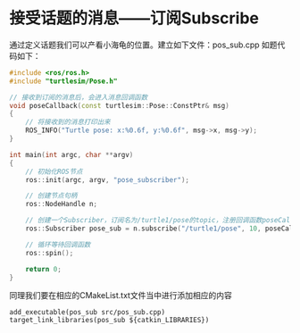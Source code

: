 # 接受话题的消息——订阅Subscribe
通过定义话题我们可以产看小海龟的位置。建立如下文件：pos_sub.cpp
如题代码如下：
```c++
#include <ros/ros.h>
#include "turtlesim/Pose.h"

// 接收到订阅的消息后，会进入消息回调函数
void poseCallback(const turtlesim::Pose::ConstPtr& msg)
{
    // 将接收到的消息打印出来
    ROS_INFO("Turtle pose: x:%0.6f, y:%0.6f", msg->x, msg->y);
}

int main(int argc, char **argv)
{
    // 初始化ROS节点
    ros::init(argc, argv, "pose_subscriber");

    // 创建节点句柄
    ros::NodeHandle n;

    // 创建一个Subscriber，订阅名为/turtle1/pose的topic，注册回调函数poseCallback
    ros::Subscriber pose_sub = n.subscribe("/turtle1/pose", 10, poseCallback);

    // 循环等待回调函数
    ros::spin();

    return 0;
}

```
同理我们要在相应的CMakeList.txt文件当中进行添加相应的内容
```shell
add_executable(pos_sub src/pos_sub.cpp)
target_link_libraries(pos_sub ${catkin_LIBRARIES})
```
```
